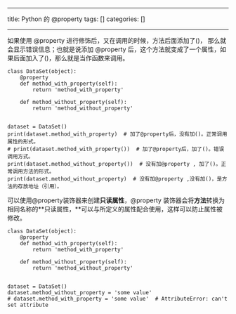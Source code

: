 
--- 
title:  Python 的 @property 
tags: []
categories: [] 

---
如果使用 @property 进行修饰后，又在调用的时候，方法后面添加了()， 那么就会显示错误信息；也就是说添加 @property 后，这个方法就变成了一个属性，如果后面加入了()，那么就是当作函数来调用。 

```
class DataSet(object):
    @property
    def method_with_property(self):
        return 'method_with_property'

    def method_without_property(self):
        return 'method_without_property'


dataset = DataSet()
print(dataset.method_with_property)  # 加了@property后，没有加()。正常调用属性的形式。
# print(dataset.method_with_property())  # 加了@property后，加了()。错误调用方式。
print(dataset.method_without_property())  # 没有加@property , 加了()。正常调用方法的形式。
print(dataset.method_without_property)  # 没有加@property ,没有加()，是方法的存放地址（引用）。

```

可以使用@property装饰器来创建**只读属性**，@property 装饰器会将**方法**转换为相同名称的**只读属性，**可以与所定义的属性配合使用，这样可以防止属性被修改。

```
class DataSet(object):
    @property
    def method_with_property(self):
        return 'method_with_property'

    def method_without_property(self):
        return 'method_without_property'


dataset = DataSet()
dataset.method_without_property = 'some value'
# dataset.method_with_property = 'some value'  # AttributeError: can't set attribute

```


